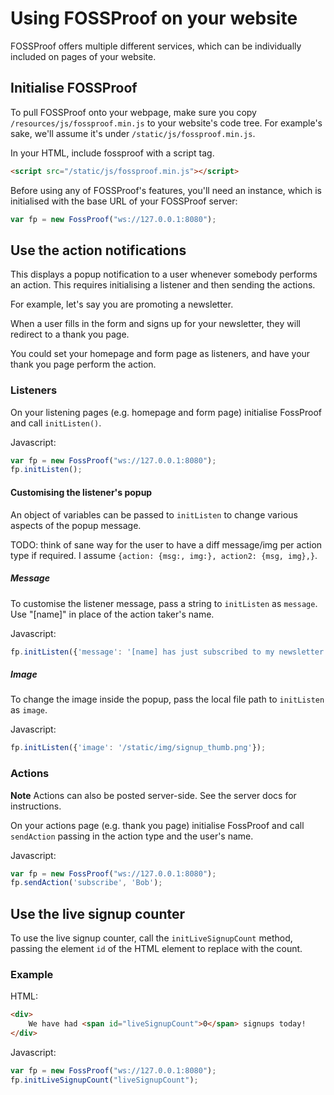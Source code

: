 # Using FOSSProof on your website
FOSSProof offers multiple different services, which can be individually included on pages of your website.

## Initialise FOSSProof
To pull FOSSProof onto your webpage, make sure you copy `/resources/js/fossproof.min.js` to your website's code tree. For example's sake, we'll 
assume it's under `/static/js/fossproof.min.js`.

In your HTML, include fossproof with a script tag.

```html
<script src="/static/js/fossproof.min.js"></script>
```

Before using any of FOSSProof's features, you'll need an instance, which is initialised with the base URL of your FOSSProof server:

```js
var fp = new FossProof("ws://127.0.0.1:8080");
```

## Use the action notifications
This displays a popup notification to a user whenever somebody performs an action. This requires initialising a listener and then sending the actions.

For example, let's say you are promoting a newsletter.

When a user fills in the form and signs up for your newsletter, they will redirect to a thank you page.

You could set your homepage and form page as listeners, and have your thank you page perform the action.

### Listeners
On your listening pages (e.g. homepage and form page) initialise FossProof and call `initListen()`.

Javascript:

```js
var fp = new FossProof("ws://127.0.0.1:8080");
fp.initListen();
```

#### Customising the listener's popup
An object of variables can be passed to `initListen` to change various aspects of the popup message.

TODO: think of sane way for the user to have a diff message/img per action type if required. I assume `{action: {msg:, img:}, action2: {msg, img},}`.

##### Message
To customise the listener message, pass a string to `initListen` as `message`. Use "[name]" in place of the action taker's name.

Javascript:

```js
fp.initListen({'message': '[name] has just subscribed to my newsletter!'});
```

##### Image
To change the image inside the popup, pass the local file path to `initListen` as `image`.

Javascript:

```js
fp.initListen({'image': '/static/img/signup_thumb.png'});
```

### Actions
**Note** Actions can also be posted server-side. See the server docs for instructions.

On your actions page (e.g. thank you page) initialise FossProof and call `sendAction` passing in the action type and the user's name.

Javascript:

```js
var fp = new FossProof("ws://127.0.0.1:8080");
fp.sendAction('subscribe', 'Bob');
```

## Use the live signup counter
To use the live signup counter, call the `initLiveSignupCount` method, passing the element `id` of the HTML element to replace with the count.

### Example

HTML:

```html
<div>
    We have had <span id="liveSignupCount">0</span> signups today!
</div>
```

Javascript:

```js
var fp = new FossProof("ws://127.0.0.1:8080");
fp.initLiveSignupCount("liveSignupCount");
```


